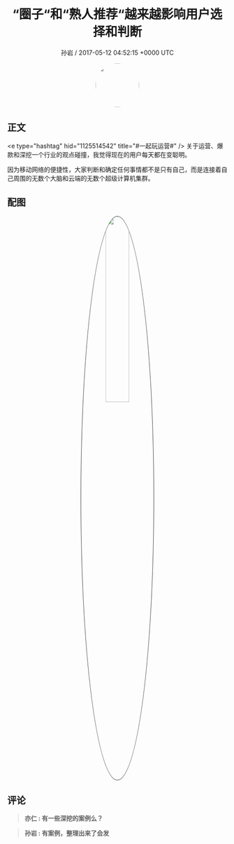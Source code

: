 <h1 align="center">“圈子“和“熟人推荐“越来越影响用户选择和判断</h1>
<p align="center">
    <a>孙岩 / 2017-05-12 04:52:15 &#43;0000 UTC</a>
</p>

<div align="center">
    <img src="https://images.zsxq.com/FjHDAePmdUobUKA3SCBy2RU2K5Wu?e=1590940799&amp;token=kIxbL07-8jAj8w1n4s9zv64FuZZNEATmlU_Vm6zD:cwope0iAOvlugyocF34oleDN_7w=" width="100" height="100" style="border:1px solid;border-radius:50%; color:#ffffff"/>
</div>

## 正文

<div>
&lt;e type=&#34;hashtag&#34; hid=&#34;1125514542&#34; title=&#34;#一起玩运营#&#34; /&gt; 关于运营、爆款和深挖一个行业的观点碰撞，我觉得现在的用户每天都在变聪明。

因为移动网络的便捷性，大家判断和确定任何事情都不是只有自己，而是连接着自己周围的无数个大脑和云端的无数个超级计算机集群。
</div>

## 配图
<div class="image" align="center">

<img src="https://images.zsxq.com/FgtluFrXQphcAr_X9NtlEEmsxfJg?imageMogr2/auto-orient/thumbnail/800x/format/jpg/blur/1x0/quality/75&amp;e=1590940799&amp;token=kIxbL07-8jAj8w1n4s9zv64FuZZNEATmlU_Vm6zD:MN6XpnCtAAf_gmfZO5wLYFSan00=" width="33%" height="33%" style="border:1px solid;border-radius:50%; color:#3c3f41"/>

</div>

## 评论

<div align="left">
<div>

<blockquote >
<span> <strong>亦仁 : 有一些深挖的案例么？ </strong></span>
</blockquote>

<blockquote >
<span> <strong>孙岩 : 有案例，整理出来了会发 </strong></span>
</blockquote>

</div>
</div>